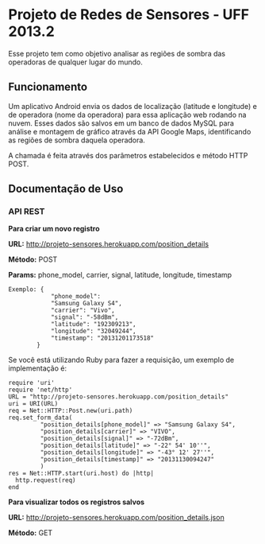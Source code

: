 # Projeto de Redes de Sensores - UFF 2013.2
Esse projeto tem como objetivo analisar as regiões de sombra das operadoras de qualquer lugar do mundo.

## Funcionamento

Um aplicativo Android envia os dados de localização (latitude e longitude) e de operadora (nome da operadora)  para essa aplicação web rodando na nuvem. Esses dados são salvos em um banco de dados MySQL para análise e montagem de gráfico através da API Google Maps, identificando as regiões de sombra daquela operadora.

A chamada é feita através dos parâmetros estabelecidos e método HTTP POST.

## Documentação de Uso

### API REST

<strong>Para criar um novo registro</strong>

<strong>URL:</strong> http://projeto-sensores.herokuapp.com/position_details

<strong>Método:</strong> POST

<strong>Params:</strong> phone_model, carrier, signal, latitude, longitude, timestamp

```
Exemplo: {
            "phone_model":
            "Samsung Galaxy S4",
            "carrier": "Vivo",
            "signal": "-58dBm",
            "latitude": "192309213",
            "longitude": "32049244",
            "timestamp": "20131201173518"
        }
```

Se você está utilizando Ruby para fazer a requisição, um exemplo de implementação é:

```
require 'uri'
require 'net/http'
URL = "http://projeto-sensores.herokuapp.com/position_details"
uri = URI(URL)
req = Net::HTTP::Post.new(uri.path)
req.set_form_data(
         "position_details[phone_model]" => "Samsung Galaxy S4",
         "position_details[carrier]" => "VIVO",
         "position_details[signal]" => "-72dBm",
         "position_details[latitude]" => "-22° 54' 10''",
         "position_details[longitude]" => "-43° 12' 27''",
         "position_details[timestamp]" => "20131130094247"
         )
res = Net::HTTP.start(uri.host) do |http|
  http.request(req)
end
```

<strong>Para visualizar todos os registros salvos</strong>

<strong>URL:</strong> http://projeto-sensores.herokuapp.com/position_details.json

<strong>Método:</strong> GET